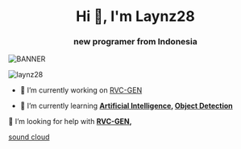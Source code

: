 
<h1 align="center">Hi 👋, I'm Laynz28</h1>
<h3 align="center">new programer from Indonesia</h3>

![BANNER](https://i.scdn.co/image/ab67706c0000da84c097328895765e6e5c67da7b)



<p align="left"> <img src="https://komarev.com/ghpvc/?username=laynz28&label=Profile%20views&color=0e75b6&style=flat" alt="laynz28" /> </p>


- 🔭 I’m currently working on [RVC-GEN](https://github.com/laynz28/Retrieval-based-Voice-Conversion-WebUI-1.git)

- 🌱 I’m currently learning **[Artificial Intelligence](https://www.google.com/search?client=firefox-b-d&q=Artificial+Intelligence), [Object Detection](https://www.google.com/search?client=firefox-b-d&q=Object+Detection)**

🤝 I’m looking for help with  **[RVC-GEN](https://github.com/laynz28/Retrieval-based-Voice-Conversion-WebUI-1.git),** 

 [sound cloud](https://soundcloud.com/laynzch)



